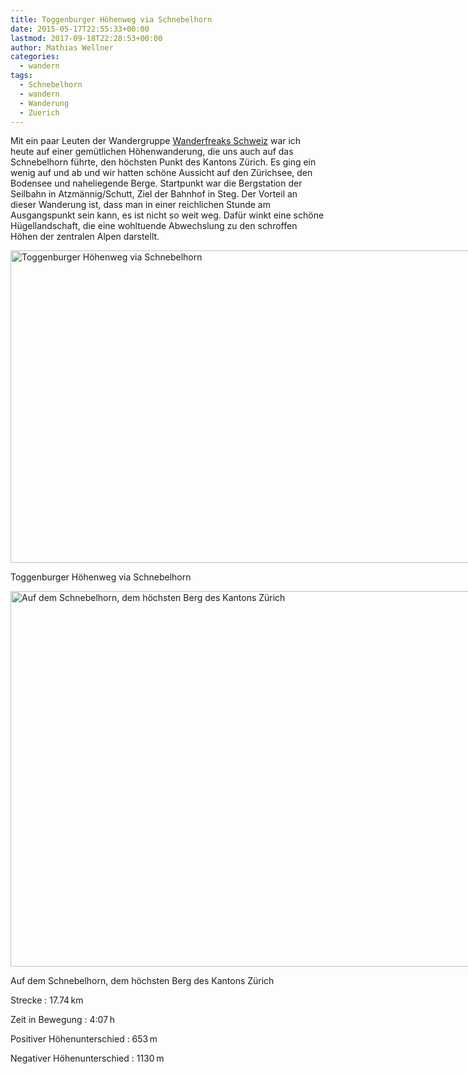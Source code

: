 ```yaml
---
title: Toggenburger Höhenweg via Schnebelhorn
date: 2015-05-17T22:55:33+00:00
lastmod: 2017-09-18T22:28:53+00:00
author: Mathias Wellner
categories:
  - wandern
tags:
  - Schnebelhorn
  - wandern
  - Wanderung
  - Zuerich
---
```

Mit ein paar Leuten der Wandergruppe <a href="https://www.facebook.com/groups/Wanderfreaks/?fref=ts" title="Wanderfreaks Schweiz" target="_blank">Wanderfreaks Schweiz</a> war ich heute auf einer gemütlichen Höhenwanderung, die uns auch auf das Schnebelhorn führte, den höchsten Punkt des Kantons Zürich. Es ging ein wenig auf und ab und wir hatten schöne Aussicht auf den Zürichsee, den Bodensee und naheliegende Berge. Startpunkt war die Bergstation der Seilbahn in Atzmännig/Schutt, Ziel der Bahnhof in Steg. Der Vorteil an dieser Wanderung ist, dass man in einer reichlichen Stunde am Ausgangspunkt sein kann, es ist nicht so weit weg. Dafür winkt eine schöne Hügellandschaft, die eine wohltuende Abwechslung zu den schroffen Höhen der zentralen Alpen darstellt. 

<div id="attachment_5775" style="width: 1010px" class="wp-caption aligncenter">
  <img src="/wp-uploads/2015/05/schnebelhorn.jpg" alt="Toggenburger Höhenweg via Schnebelhorn" width="1000" height="500" class="size-full wp-image-5775" srcset="http://www.mwellner.de/wp-uploads/2015/05/schnebelhorn.jpg 1000w, http://www.mwellner.de/wp-uploads/2015/05/schnebelhorn-350x175.jpg 350w, http://www.mwellner.de/wp-uploads/2015/05/schnebelhorn-250x125.jpg 250w, http://www.mwellner.de/wp-uploads/2015/05/schnebelhorn-150x75.jpg 150w" sizes="(max-width: 1000px) 100vw, 1000px" />
  
  <p class="wp-caption-text">
    Toggenburger Höhenweg via Schnebelhorn
  </p>
</div>

<div id="attachment_5777" style="width: 910px" class="wp-caption aligncenter">
  <img src="/wp-uploads/2015/05/schnebelhorn1.jpg" alt="Auf dem Schnebelhorn, dem höchsten Berg des Kantons Zürich" width="900" height="601" class="size-full wp-image-5777" srcset="http://www.mwellner.de/wp-uploads/2015/05/schnebelhorn1.jpg 900w, http://www.mwellner.de/wp-uploads/2015/05/schnebelhorn1-350x234.jpg 350w, http://www.mwellner.de/wp-uploads/2015/05/schnebelhorn1-225x150.jpg 225w, http://www.mwellner.de/wp-uploads/2015/05/schnebelhorn1-150x100.jpg 150w" sizes="(max-width: 900px) 100vw, 900px" />
  
  <p class="wp-caption-text">
    Auf dem Schnebelhorn, dem höchsten Berg des Kantons Zürich
  </p>
</div>

Strecke
:   17.74&thinsp;km

Zeit in Bewegung
:   4:07&thinsp;h

Positiver Höhenunterschied
:   653&thinsp;m

Negativer Höhenunterschied
:   1130&thinsp;m
